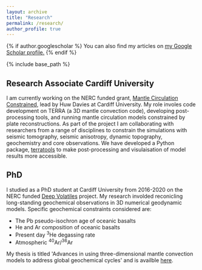 ```yaml
---
layout: archive
title: "Research"
permalink: /research/
author_profile: true
---
```


{% if author.googlescholar %}
  You can also find my articles on <u><a href="{{author.googlescholar}}">my Google Scholar profile</a>.</u>
{% endif %}

{% include base_path %}

<h2>Research Associate Cardiff University</h2>

I am currently working on the NERC funded grant, [Mantle Circulation Constrained](https://gtr.ukri.org/projects?ref=NE%2FT012633%2F1), lead by Huw Davies at Cardiff University. My role involes code development on TERRA (a 3D mantle convection code), developing post-processing tools, and running mantle circulation models constrained by plate reconstructions. As part of the project I am collaborating with researchers from a range of disciplines to constrain the simulations with seismic tomography, seismic anisotropy, dynamic topography, geochemistry and core observations. We have developed a Python package, [terratools](https://github.com/mantle-convection-constrained/terratools) to make post-processing and visulaisation of model results more accessible. 


<h2>PhD</h2>

I studied as a PhD student at Cardiff University from 2016-2020 on the NERC funded [Deep Volatiles](http://www.deepvolatiles.org/) project. My research involded reconicling long-standing geochemical observations in 3D numerical geodynamic models. Specific geochemical constraints considered are:
* The Pb pseudo-isochron age of oceanic basalts
* He and Ar composition of oceanic basalts
* Present day <sup>3</sup>He degassing rate
* Atmospheric <sup>40</sup>Ar/<sup>36</sup>Ar

My thesis is titled 'Advances in using three-dimensional mantle convection models to address global geochemical cycles' and is availble [here](http://orca.cf.ac.uk/138329/).



